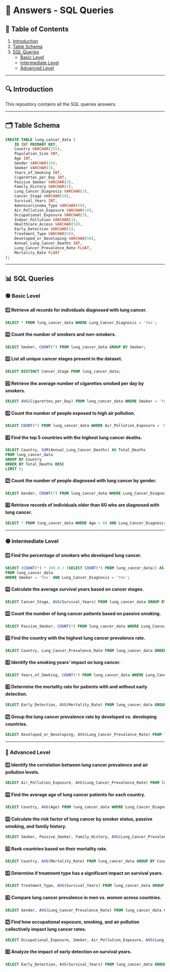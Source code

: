 # 📌 Answers - SQL Queries

## 📖 Table of Contents
1. [Introduction](#introduction)
2. [Table Schema](#table-schema)
3. [SQL Queries](#sql-queries)
   - [Basic Level](#basic-level)
   - [Intermediate Level](#intermediate-level)
   - [Advanced Level](#advanced-level)

---

## 🔍 Introduction
This repository contains all the SQL queries answers.

---

## 🗂 Table Schema
```sql
CREATE TABLE lung_cancer_data (
    ID INT PRIMARY KEY,
    Country VARCHAR(255),
    Population_Size INT,
    Age INT,
    Gender VARCHAR(10),
    Smoker VARCHAR(3),
    Years_of_Smoking INT,
    Cigarettes_per_Day INT,
    Passive_Smoker VARCHAR(3),
    Family_History VARCHAR(3),
    Lung_Cancer_Diagnosis VARCHAR(3),
    Cancer_Stage VARCHAR(50),
    Survival_Years INT,
    Adenocarcinoma_Type VARCHAR(50),
    Air_Pollution_Exposure VARCHAR(10),
    Occupational_Exposure VARCHAR(3),
    Indoor_Pollution VARCHAR(3),
    Healthcare_Access VARCHAR(50),
    Early_Detection VARCHAR(3),
    Treatment_Type VARCHAR(50),
    Developed_or_Developing VARCHAR(50),
    Annual_Lung_Cancer_Deaths INT,
    Lung_Cancer_Prevalence_Rate FLOAT,
    Mortality_Rate FLOAT
);
```

---

## 📊 SQL Queries

### 🟢 Basic Level

#### 1️⃣ Retrieve all records for individuals diagnosed with lung cancer.
```sql
SELECT * FROM lung_cancer_data WHERE Lung_Cancer_Diagnosis = 'Yes';
```

#### 2️⃣ Count the number of smokers and non-smokers.
```sql
SELECT Smoker, COUNT(*) FROM lung_cancer_data GROUP BY Smoker;
```

#### 3️⃣ List all unique cancer stages present in the dataset.
```sql
SELECT DISTINCT Cancer_Stage FROM lung_cancer_data;
```

#### 4️⃣ Retrieve the average number of cigarettes smoked per day by smokers.
```sql
SELECT AVG(Cigarettes_per_Day) FROM lung_cancer_data WHERE Smoker = 'Yes';
```

#### 5️⃣ Count the number of people exposed to high air pollution.
```sql
SELECT COUNT(*) FROM lung_cancer_data WHERE Air_Pollution_Exposure = 'High';
```

#### 6️⃣ Find the top 5 countries with the highest lung cancer deaths.
```sql
SELECT Country, SUM(Annual_Lung_Cancer_Deaths) AS Total_Deaths
FROM lung_cancer_data
GROUP BY Country
ORDER BY Total_Deaths DESC
LIMIT 5;
```

#### 7️⃣ Count the number of people diagnosed with lung cancer by gender.
```sql
SELECT Gender, COUNT(*) FROM lung_cancer_data WHERE Lung_Cancer_Diagnosis = 'Yes' GROUP BY Gender;
```

#### 8️⃣ Retrieve records of individuals older than 60 who are diagnosed with lung cancer.
```sql
SELECT * FROM lung_cancer_data WHERE Age > 60 AND Lung_Cancer_Diagnosis = 'Yes';
```

---

### 🟡 Intermediate Level

#### 1️⃣ Find the percentage of smokers who developed lung cancer.
```sql
SELECT (COUNT(*) * 100.0 / (SELECT COUNT(*) FROM lung_cancer_data)) AS Percentage_Smokers_With_Lung_Cancer
FROM lung_cancer_data
WHERE Smoker = 'Yes' AND Lung_Cancer_Diagnosis = 'Yes';
```

#### 2️⃣ Calculate the average survival years based on cancer stages.
```sql
SELECT Cancer_Stage, AVG(Survival_Years) FROM lung_cancer_data GROUP BY Cancer_Stage;
```

#### 3️⃣ Count the number of lung cancer patients based on passive smoking.
```sql
SELECT Passive_Smoker, COUNT(*) FROM lung_cancer_data WHERE Lung_Cancer_Diagnosis = 'Yes' GROUP BY Passive_Smoker;
```

#### 4️⃣ Find the country with the highest lung cancer prevalence rate.
```sql
SELECT Country, Lung_Cancer_Prevalence_Rate FROM lung_cancer_data ORDER BY Lung_Cancer_Prevalence_Rate DESC LIMIT 1;
```

#### 5️⃣ Identify the smoking years' impact on lung cancer.
```sql
SELECT Years_of_Smoking, COUNT(*) FROM lung_cancer_data WHERE Lung_Cancer_Diagnosis = 'Yes' GROUP BY Years_of_Smoking ORDER BY COUNT(*) DESC;
```

#### 6️⃣ Determine the mortality rate for patients with and without early detection.
```sql
SELECT Early_Detection, AVG(Mortality_Rate) FROM lung_cancer_data GROUP BY Early_Detection;
```

#### 7️⃣ Group the lung cancer prevalence rate by developed vs. developing countries.
```sql
SELECT Developed_or_Developing, AVG(Lung_Cancer_Prevalence_Rate) FROM lung_cancer_data GROUP BY Developed_or_Developing;
```

---

### 🔴 Advanced Level

#### 1️⃣ Identify the correlation between lung cancer prevalence and air pollution levels.
```sql
SELECT Air_Pollution_Exposure, AVG(Lung_Cancer_Prevalence_Rate) FROM lung_cancer_data GROUP BY Air_Pollution_Exposure;
```

#### 2️⃣ Find the average age of lung cancer patients for each country.
```sql
SELECT Country, AVG(Age) FROM lung_cancer_data WHERE Lung_Cancer_Diagnosis = 'Yes' GROUP BY Country;
```

#### 3️⃣ Calculate the risk factor of lung cancer by smoker status, passive smoking, and family history.
```sql
SELECT Smoker, Passive_Smoker, Family_History, AVG(Lung_Cancer_Prevalence_Rate) AS Risk_Factor FROM lung_cancer_data GROUP BY Smoker, Passive_Smoker, Family_History;
```

#### 4️⃣ Rank countries based on their mortality rate.
```sql
SELECT Country, AVG(Mortality_Rate) FROM lung_cancer_data GROUP BY Country ORDER BY AVG(Mortality_Rate) DESC;
```

#### 5️⃣ Determine if treatment type has a significant impact on survival years.
```sql
SELECT Treatment_Type, AVG(Survival_Years) FROM lung_cancer_data GROUP BY Treatment_Type;
```

#### 6️⃣ Compare lung cancer prevalence in men vs. women across countries.
```sql
SELECT Gender, AVG(Lung_Cancer_Prevalence_Rate) FROM lung_cancer_data GROUP BY Gender;
```

#### 7️⃣ Find how occupational exposure, smoking, and air pollution collectively impact lung cancer rates.
```sql
SELECT Occupational_Exposure, Smoker, Air_Pollution_Exposure, AVG(Lung_Cancer_Prevalence_Rate) FROM lung_cancer_data GROUP BY Occupational_Exposure, Smoker, Air_Pollution_Exposure;
```

#### 8️⃣ Analyze the impact of early detection on survival years.
```sql
SELECT Early_Detection, AVG(Survival_Years) FROM lung_cancer_data GROUP BY Early_Detection;
```
